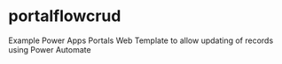 # portalflowcrud
Example Power Apps Portals Web Template to allow updating of records using Power Automate
